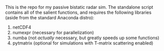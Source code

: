 This is the repo for my passive bistatic radar sim.
The standalone script contains all of the salient functions, and requires the following libraries (aside from the standard Anaconda distro):
1. netCDF4
2. numexpr (necessary for parallelization)
3. numba (not *actually* necessary, but greatly speeds up some functions)
4. pytmatrix (optional for simulations with T-matrix scattering enabled)

